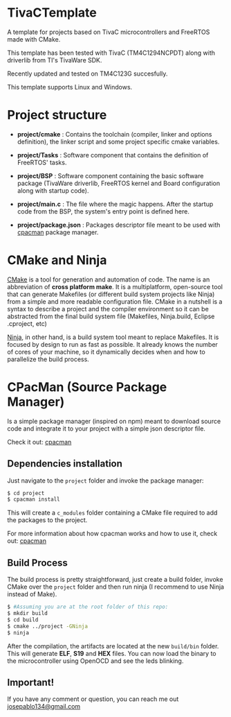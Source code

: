 # TivaCTemplate

A template for projects based on TivaC microcontrollers and FreeRTOS made with CMake.

This template has been tested with TivaC (TM4C1294NCPDT) along with driverlib from TI's TivaWare SDK.

Recently updated and tested on TM4C123G succesfully.

This template supports Linux and Windows.

# Project structure

 - __project/cmake__ : Contains the toolchain (compiler, linker and options definition), the linker script and some project specific cmake variables.

 - __project/Tasks__ : Software component that contains the definition of FreeRTOS' tasks.

 - __project/BSP__ : Software component containing the basic software package (TivaWare driverlib, FreeRTOS kernel and Board configuration along with startup code).

 - __project/main.c__ : The file where the magic happens. After the startup code from the BSP, the system's entry point is defined here.

 - __project/package.json__ : Packages descriptor file meant to be used with [cpacman](https://github.com/josepablo134/SimpleSourcePackageManager) package manager.

# CMake and Ninja

[CMake](https://cmake.org/) is a tool for generation and automation of code. The name is an abbreviation of __cross platform make__. It is a multiplatform, open-source tool that can generate Makefiles (or different build system projects like Ninja) from a simple and more readable configuration file. CMake in a nutshell is a syntax to describe a project and the compiler environment so it can be abstracted from the final build system file (Makefiles, Ninja.build, Eclipse .cproject, etc)

[Ninja](https://ninja-build.org/), in other hand, is a build system tool meant to replace Makefiles. It is focused by design to run as fast as possible. It already knows the number of cores of your machine, so it dynamically decides when and how to parallelize the build process.

# CPacMan (Source Package Manager)

Is a simple package manager (inspired on npm) meant to download source code and integrate it to your project with a simple json descriptor file.

Check it out: [cpacman](https://github.com/josepablo134/SimpleSourcePackageManager)

## Dependencies installation

Just navigate to the `project` folder and invoke the package manager:

```.sh
$ cd project
$ cpacman install
```

This will create a `c_modules` folder containing a CMake file required to add the packages to the project.

For more information about how cpacman works and how to use it, check out: [cpacman](https://github.com/josepablo134/SimpleSourcePackageManager)

## Build Process

The build process is pretty straightforward, just create a build folder, invoke CMake over the `project` folder and then run ninja (I recommend to use Ninja instead of Make).

```.sh
$ #Assuming you are at the root folder of this repo:
$ mkdir build
$ cd build
$ cmake ../project -GNinja
$ ninja
```

After the compilation, the artifacts are located at the new `build/bin` folder. This will generate __ELF__, __S19__ and __HEX__ files.
You can now load the binary to the microcontroller using OpenOCD and see the leds blinking.

## __Important!__

If you have any comment or question, you can reach me out [josepablo134@gmail.com](mailto:josepablo134@gmail.com)
